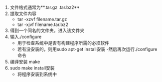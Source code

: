 1. 文件格式通常为**.tar.gz .tar.bz2**
2. 提取文件内容
    - tar -xzvf filename.tar.gz
    - tar -xjvf filename.tar.bz2
3. 得到一个同名的文件夹，进入该文件夹
4. 输入./configure 
    - 用于检查系统中是否有构建程序所需的必须软件
    - 若有没安装的，则用sudo apt-get install安装
        -然后再次运行./configure命令
5. 编译安装 make
6. sudo make install安装
    - 将程序安装到系统中
